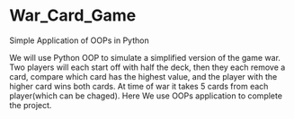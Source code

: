 # War_Card_Game
Simple Application of OOPs in Python

We will use Python OOP to simulate a simplified version of the game war. Two players will each start off with half the deck, then they each remove a card, compare which card has the highest value, and the player with the higher card wins both cards.
At time of war it takes 5 cards from each player(which can be chaged).
Here We use OOPs application to complete the project.
